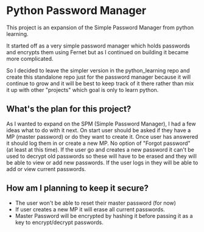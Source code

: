 # Python Password Manager
This project is an expansion of the Simple Password Manager from python learning.

It started off as a very simple password manager which holds passwords and encrypts them using Fernet but as I continued on building it became more complicated.

So I decided to leave the simpler version in the python_learning repo and create this standalone repo just for the password manager because it will continue to grow and it will be best to keep track of it there rather than mix it up with other "projects" which goal is only to learn python.

## What's the plan for this project?

As I wanted to expand on the SPM (Simple Password Manager), I had a few ideas what to do with it next.
On start user should be asked if they have a MP (master password) or do they want to create it.
Once user has answered it should log them in or create a new MP. No option of "Forgot password" (at least at this time). 
If the user go and creates a new password it can't be used to decrypt old passwords so these will have to be erased and they will be able to view or add new passwords. 
If the user logs in they will be able to add or view current passwords.

## How am I planning to keep it secure?

- The user won't be able to reset their master password (for now)
- If user creates a new MP it will erase all current passwords.
- Master Password will be encrypted by hashing it before passing it as a key to encrypt/decrypt passwords.



